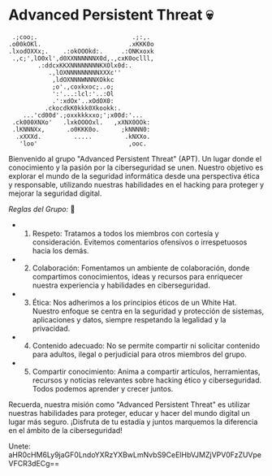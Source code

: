 # Advanced Persistent Threat :skull:

```
 .;coo;.                          .;:,. 
.o00kOKl.                        .xKKK0o
.lxodOXXx;.    .:okOOOkd:.     .:ONKxoxk
 .,c;',lO0xl',d0XXNNNNNNX0d,.,cxK0oclll,
        .:ddcxKKXNNNNNNNNKXOlx0d:.      
           .,lOXNNNNNNNNNXXXc''         
            ,ldOXNNNWNNNXOkkc           
            ;o'.,coxkxoc;..o;           
            ':'...:lcl:'..:Ol           
            .':xdOx'..xOdOX0:           
          .ckocdkK0kkk0Xkookk:.         
    ...'cd00d'.;oxxkkkxxo;';x00d:'...   
 .ck000XNXo'   .lxkOOOOxl.   ,xXNX0OOk: 
 .lKNNNXx,      .o0KKK0o.      ;kNNNN0: 
  .xXXXd.         .....         .kNXXo. 
   'loo'                         ,ooc.  
```


Bienvenido al grupo  "Advanced Persistent Threat" (APT). Un lugar donde el conocimiento y la pasión por la ciberseguridad se unen. Nuestro objetivo es explorar el mundo de la seguridad informática desde una perspectiva ética y responsable, utilizando nuestras habilidades en el hacking para proteger y mejorar la seguridad digital. 

*Reglas del Grupo:* :tophat:

- 1. Respeto: Tratamos a todos los miembros con cortesía y consideración. Evitemos comentarios ofensivos o irrespetuosos hacia los demás.
- 2. Colaboración: Fomentamos un ambiente de colaboración, donde compartimos conocimientos, ideas y recursos para enriquecer nuestra experiencia y habilidades en ciberseguridad.
- 3. Ética: Nos adherimos a los principios éticos de un White Hat. Nuestro enfoque se centra en la seguridad y protección de sistemas, aplicaciones y datos, siempre respetando la legalidad y la privacidad.
- 4. Contenido adecuado: No se permite compartir ni solicitar contenido para adultos, ilegal o perjudicial para otros miembros del grupo.
- 5. Compartir conocimiento: Anima a compartir artículos, herramientas, recursos y noticias relevantes sobre hacking ético y ciberseguridad. Todos podemos aprender y crecer juntos.

Recuerda, nuestra misión como "Advanced Persistent Threat" es utilizar nuestras habilidades para proteger, educar y hacer del mundo digital un lugar más seguro. ¡Disfruta de tu estadía y juntos marquemos la diferencia en el ámbito de la ciberseguridad! 

Unete: aHR0cHM6Ly9jaGF0LndoYXRzYXBwLmNvbS9CeElHbVJMZjVPV0FzZUVpeVFCR3dECg==
